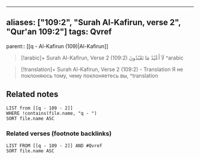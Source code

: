 
---
aliases: ["109:2", "Surah Al-Kafirun, verse 2", "Qur'an 109:2"]
tags: Qvref
---

parent:: [[q - Al-Kafirun (109)|Al-Kafirun]]

> [!arabic]+ Surah Al-Kafirun, Verse 2 (109:2)
> <span class="quran-arabic">لَآ أَعْبُدُ مَا تَعْبُدُونَ</span>
^arabic

> [!translation]+ Surah Al-Kafirun, Verse 2 (109:2) - Translation
> Я не поклоняюсь тому, чему поклоняетесь вы,
^translation



## Related notes
```dataview
LIST from [[q - 109 - 2]]
WHERE !contains(file.name, "q - ")
SORT file.name ASC
```

### Related verses (footnote backlinks)
```dataview
LIST FROM [[q - 109 - 2]] AND #Qvref
SORT file.name ASC
```

